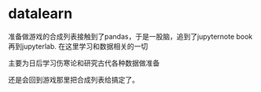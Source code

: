 # datalearn

准备做游戏的合成列表接触到了pandas，于是一股脑，追到了jupyternote book再到jupyterlab.
在这里学习和数据相关的一切

主要为日后学习伤寒论和研究古代各种数据做准备

还是会回到游戏那里把合成列表给搞定了。

